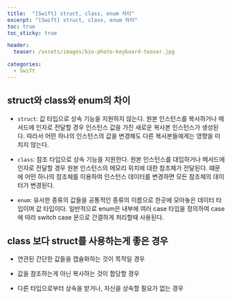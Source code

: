 ```yaml
---
title:  "[Swift] struct, class, enum 차이"
excerpt: "[Swift] struct, class, enum 차이"
toc: true
toc_sticky: true

header:
  teaser: /assets/images/bio-photo-keyboard-teaser.jpg

categories:
  - Swift
---
```


## struct와 class와 enum의 차이
- `struct`: 값 타입으로 상속 기능을 지원하지 않는다. 원본 인스턴스를 복사하거나 메서드에 인자로 전달할 경우 인스턴스 값을 가진 새로운 복사본 인스턴스가 생성된다. 따라서 어떤 하나의 인스턴스의 값을 변경해도 다른 복사본들에게는 영향을 미치지 않는다.

- `class`: 참조 타입으로 상속 기능을 지원한다. 원본 인스턴스를 대입하거나 메서드에 인자로 전달할 경우 원본 인스턴스의 메모리 위치에 대한 참조체가 전달된다. 떄문에 어떤 하나의 참조체를 이용하여 인스턴스 데이터를 변경하면 모든 참조체의 데이터가 변경된다.

- `enum`: 유사한 종류의 값들을 공통적인 종류의 이름으로 한곳에 모아놓은 데이터 타입이며 값 타입이다. 일반적으로 enum은 내부에 여러 case 타입을 정의하여 case에 따라 switch case 문으로 간결하게 처리할때 사용된다.

## class 보다 struct를 사용하는게 좋은 경우
- 연관된 간단한 값들을 캡슐화하는 것이 목적일 경우

- 값을 참조하는게 아닌 복사하는 것이 합당할 경우

- 다른 타입으로부터 상속을 받거나, 자신을 상속할 필요가 없는 경우
